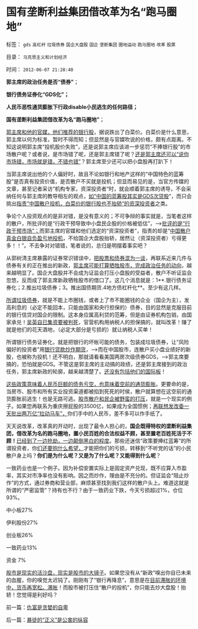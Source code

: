 # 国有垄断利益集团借改革为名“跑马圈地”

标签： `gds` `高杠杆` `垃圾债券` `国企大盘股` `国企` `垄断集团` `圈地运动` `跑马圈地` `改革` `股票` 

目录： `马克思主义和计划经济`

时间： `2012-06-07 21:28:40`

**郭主席的政治任务是否“债券”**；

**银行债务证券化“GDS化”；**

**人民币恶性通货膨胀下行政disable小民逃生的任何路径；**

**国有垄断利益集团借改革为名“跑马圈地”**；

[郭主席和他的官媒，他们推荐的银行股](../../../2012/4/24/强盗逻辑正在制造空前的金融危机和经济危机.md)，据说跌出了白菜价。白菜价是什么意思，郭主席以何为标准，暂时不得而知；但显然是与官媒吹说的价格，颇有点距离。不知这说明郭主席“投机股价失败”，还是说郭主席应该进一步惩罚“不捧银行股”的市场散户呢？或者说，是市场错了呢，还是郭主席错了呢？[还是郭主席还可以“说你市场错，市场就是错，不错也错”](../../../2012/5/14/元首原则的两个凡是和拨乱反正.md)？郭主席至少还可以把小盘股再打趴下！

当郭主席说出他的个人偏好时，故且不论如银行和地产这样的“中国特色的蓝筹股”是否真有投资价值，是否散户不买就是投机；但显而易见的是，当官方传媒的文章，甚至记者采访“机构专家，资深投资者“时，就会顺着郭主席的诱导，不会采纳任何与郭主席的教导相左的观点，[如“中国的蓝筹股其实是GDS次贷股](../../../2008/12/3/中国会没有“次贷危机”吗？.md)”，而只会挑出[指责“中国散户投机，白菜价的银行股也不抬轿“的资深投资者](%EF%BC%88%E8%B5%84%E6%B7%B1%E6%8A%95%E8%B5%84%E8%80%85%EF%BC%89)之类。

争论个人投资观点的是非对错，是没有意义的；不可争辩的事实就是，当笔者这样的散户，所批评的是“行政干预导致中小盘民企股的价格被低估”，——>[批评的是“行政干预市场”；](../../../2012/1/30/A股散户化降低市场风险，打压散户的结果是恶性通货膨胀.md)而郭主席的官媒和他们选定的“资深投资者”，指责的却是“[中国散户真金白银自负盈亏地投机](../../../2012/1/6/技术分析绝对化的政治意义和股神的奋斗.md)，不给国企大盘股抬轿，居然让（资深投资者）亏得更多！！”。不去争对对错错，笔者说的，总归是明摆着事实吧？

从郭树清主席暴露的证券常识错误中，[把股票和债券混为一谈](../../../2012/5/31/郭树清主席缺乏专业常识.md)，再联系近来几件与债券有关的正在推出的新政，[郭主席可能打算牺牲股市，完成政治任务的动向](../../../2012/6/6/黄宗羲定律：行政的边际和基层部门的自利.md)，越来越明显了。国企大盘股并不会成为证监会打压小盘股的受益者，散户不听证监会忽悠，反而成了郭主席新政牺牲股市的借口了。这几个消息就是：1**.银行债务证券化；2.推出垃圾债券；3。推出国债期货.4地方债杠杆化**。至少有这几样。

[所谓垃圾债券](../../../2011/6/23/为什么次贷危机有高杠杆？麦道夫和垃圾债券是高利贷吗？.md)，就是不能上市圈钱，或者上了市不能圈钱的企业（国企为主），发高利息的（必定不能回本，只能由国家和央行担保的）债券，目的显然是克服目前的银行信贷对国企的限制。这本身应属高利贷的范筹，但是由证券机构包销，由国家承兑！[吴英自已集资要被判死](../../../2012/4/25/中国“民主”不重视私有制条件，吴英能往何处逃.md)，官营机构用纳税人的担保搞的，就叫改革！赚了就是他们的花天酒地，（必定大部分是亏损的）就让纳税人买单！

所谓银行债务证券化，就是把银行的坏帐可能的债务，包装成垃圾债券，让“风险偏好的投资者”用[银行贷款炒作期货](../../../2012/1/14/凯恩斯主义中“垃圾债券”的机理.md)，——>而在中国股市，连散户买小盘业绩好的新股，也被称为投机！还不明白，那就请看看美国两房次级债券GDS，——>郭主席要搞的，恐怕就是GDS。不管这是郭主席的主动搞的政绩，还是郭主席接到的政治任务，郭主席新政的轮廓，越来越清楚了。[还没有包括他们的国际板](../../../2012/2/3/出口导向再圈钱，国际板再编大谎言.md)！

[这些政策意味着人民币巨额的债务亏空，也意味着空前的通货膨胀](../../../2010/3/13/中国特色的货币主义到了尽头.md)。更要命的是，当房市、股市和所有实业投资渠道都被掐到死死的时侯，散户就算想在这空前的通货膨胀前逃生！也是无路可逃。[股市散户和民企被野蛮的打压](../../../2012/5/2/世界上没有行政打压出来的牛市.md)，就是一个现实的例子。如果您再联系为重庆擦屁股的3500亿，如果成为全国惯例；[再联想发改委一天批出两万亿“拉动马车”，](../../../2012/5/27/三驾马车没有拉动过增长,“唱衰中国”的可能是真相.md)你们手中的人民币，差不多可以作手纸了。

天天说改革，改革真的开动时，出现了最令人担心的，**国企既得特权的垄断利益集团，借改革为名的跑马圈地，置小民百姓的合法权益不顾，甚至置老百姓死活于不顾！**[已经到了一边抢劫，一边颠倒黑白的程度](../../../2012/5/15/万一出现改革旗号下的国进民退，您有思想准备吗？.md)。那些还迷信“政策要捧红蓝筹”的所谓投资者，你[们还要抱什么希望，](../../../2012/5/17/强盗逻辑是要付出代价的，郭主席将付出谁的代价？.md)才能把你们的亏损，转移到“不听党的话”的小民散户身上吗？**你们是为什么呢？又是为了什么呢？又能得到什么呢**？

一致药业也是一个例子。因为补偿安置实际上是固定资产兑现，既不应算入市盈率，其实对市净率也没有影响。因之而炒作，理由是不充分的。但证监会“阻止炒作”的方式，通过券商和营业部，麻烦甚至找到我们这样的散户头上。难道这就是所谓的“严密监管”？持有也不行？由于一致药业下跌，今天亏损超过1%，仓位93%。

中小板27%

伊利股份27%

创业板26%

一致药业13%

资金 7%

[股市是现实的活沙盘，现实是股市的大镜子](../../../2012/5/7/证监会可以“挽国企将倾之大厦”吗？.md)。如果您没有从“新政”嗅出你自已未来的血腥，你的嗅觉太迟钝了。刚刚有了“银行再降息”，意思是在[目前滞胀的环境中，货币再宽松。滞胀](../../../2012/1/22/后进国家普遍性的信仰“傻逼工业化”.md)！而股市被打压住“散户的投机”，你只能去炒大盘股！抬轿！您觉得是利好吗？



前一篇：[仇富是贪婪的自卑](../../../2012/6/7/仇富是贪婪的自卑.md)

后一篇：[暴徒的“正义”是公害的纵容](../../../2012/6/8/暴徒的“正义”是公害的纵容.md)